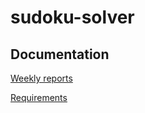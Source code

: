# sudoku-solver

## Documentation
[Weekly reports](https://github.com/tulma95/sudoku-solver/tree/master/documentation/weeklyReports)

[Requirements](../documentation/requirements.md)
